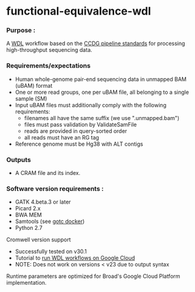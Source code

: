 # functional-equivalence-wdl

### Purpose :
A [WDL](https://github.com/openwdl/wdl) workflow based on the [CCDG pipeline standards](https://github.com/CCDG/Pipeline-Standardization/blob/master/PipelineStandard.md) for processing high-throughput sequencing data.

### Requirements/expectations 
- Human whole-genome pair-end sequencing data in unmapped BAM (uBAM) format
- One or more read groups, one per uBAM file, all belonging to a single sample (SM)
- Input uBAM files must additionally comply with the following requirements:
	- filenames all have the same suffix (we use ".unmapped.bam")
	- files must pass validation by ValidateSamFile
	- reads are provided in query-sorted order
	- all reads must have an RG tag
- Reference genome must be Hg38 with ALT contigs

### Outputs 
- A CRAM file and its index.

### Software version requirements :
- GATK 4.beta.3 or later
- Picard 2.x
- BWA MEM
- Samtools (see [gotc docker](https://hub.docker.com/r/broadinstitute/genomes-in-the-cloud/))
- Python 2.7

Cromwell version support 
 - Successfully tested on v30.1
 - Tutorial to [run WDL workflows on Google Cloud](http://cromwell.readthedocs.io/en/develop/tutorials/PipelinesApi101/)
 - NOTE: Does not work on versions < v23 due to output syntax

Runtime parameters are optimized for Broad's Google Cloud Platform implementation.